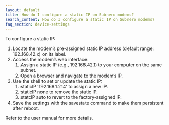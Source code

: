 ```yaml
---
layout: default
title: How do I configure a static IP on Subnero modems?
search_content: How do I configure a static IP on Subnero modems?
faq_section: device-settings
---
```


To configure a static IP:
1. Locate the modem’s pre-assigned static IP address (default range: 192.168.42.x) on its label.
2. Access the modem’s web interface:
   1. Assign a static IP (e.g., 192.168.42.1) to your computer on the same subnet.
   2. Open a browser and navigate to the modem’s IP.
3. Use the shell to set or update the static IP:
   1. staticIP '192.168.1.214' to assign a new IP.
   2. staticIP none to remove the static IP.
   3. statcIP auto to revert to the factory-assigned IP.
4. Save the settings with the savestate command to make them persistent after reboot.

Refer to the user manual for more details.